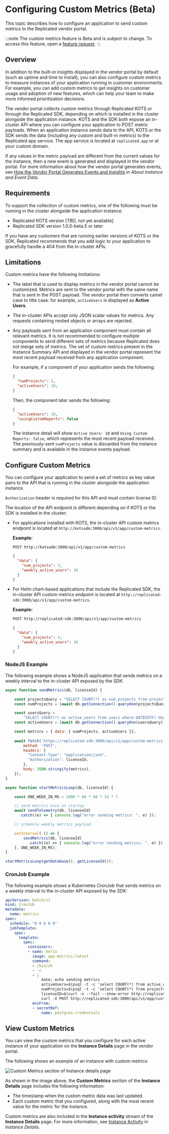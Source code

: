 # Configuring Custom Metrics (Beta)

This topic describes how to configure an application to send custom metrics to the Replicated vendor portal.

:::note
The custom metrics feature is Beta and is subject to change. To access this feature, open a [feature request](https://vendor.replicated.com/support).
:::

## Overview

In addition to the built-in insights displayed in the vendor portal by default (such as uptime and time to install), you can also configure custom metrics to measure instances of your application running in customer environments. For example, you can add custom metrics to get insights on customer usage and adoption of new features, which can help your team to make more informed prioritization decisions.

The vendor portal collects custom metrics through Replicated KOTS or through the Replicated SDK, depending on which is installed in the cluster alongside the application instance. KOTS and the SDK both expose an in-cluster API where you can configure your application to POST metric payloads. When an application instance sends data to the API, KOTS or the SDK sends the data (including any custom and built-in metrics) to the Replicated app service. The app service is located at `replicated.app` or at your custom domain.

If any values in the metric payload are different from the current values for the instance, then a new event is generated and displayed in the vendor portal. For more information about how the vendor portal generates events, see [How the Vendor Portal Generates Events and Insights](/vendor/instance-insights-event-data#how-the-vendor-portal-generates-events-and-insights) in _About Instance and Event Data_.

## Requirements

To support the collection of custom metrics, one of the following must be running in the cluster alongside the application instance:
* Replicated KOTS version [TBD, not yet available]
* Replicated SDK version 1.0.0-beta.5 or later

If you have any customers that are running earlier versions of KOTS or the SDK, Replicated recommends that you add logic to your application to gracefully handle a 404 from the in-cluster APIs.

## Limitations

Custom metrics have the following limitations:

* The label that is used to display metrics in the vendor portal cannot be customized. Metrics are sent to the vendor portal with the same name that is sent in the POST payload. The vendor portal then converts camel case to title case: for example, `activeUsers` is displayed as **Active Users**.

* The in-cluster APIs accept only JSON scalar values for metrics. Any requests containing nested objects or arrays are rejected.

* Any payloads sent from an application component must contain all relevant metrics. It is not recommended to configure multiple components to send different sets of metrics because Replicated does not merge sets of metrics. The set of custom metrics present in the Instance Summary API and displayed in the vendor portal represent the most recent payload received from any application component.

  For example, if a component of your application sends the following:

  ```json
  {
    "numProjects": 5,
    "activeUsers": 10,
  }
  ```

  Then, the component later sends the following:

  ```json
  {
    "activeUsers": 10,
    "usingCustomReports": false
  }
  ```

  The instance detail will show `Active Users: 10` and `Using Custom Reports: false`, which represents the most recent payload received. The previously-sent `numProjects` value is discarded from the instance summary and is available in the instance events payload.

## Configure Custom Metrics

You can configure your application to send a set of metrics as key value pairs to the API that is running in the cluster alongside the application instance.

`Authorization` header is required for this API and must contain license ID.

The location of the API endpoint is different depending on if KOTS or the SDK is installed in the cluster:
* For applications installed with KOTS, the in-cluster API custom metrics endpoint is located at `http://kotsadm:3000/api/v1/app/custom-metrics`. 

  **Example:**

  ```
  POST http://kotsadm:3000/api/v1/app/custom-metrics
  ```

  ```json
  {
    "data": {
      "num_projects": 5,
      "weekly_active_users": 10
    }
  }
  ```

* For Helm chart-based applications that include the Replicated SDK, the in-cluster API custom metrics endpoint is located at `http://replicated-sdk:3000/api/v1/app/custom-metrics`.

  **Example:**

  ```bash
  POST http://replicated-sdk:3000/api/v1/app/custom-metrics
  ```

  ```json
  {
    "data": {
      "num_projects": 5,
      "weekly_active_users": 10
    }
  }
  ```

### NodeJS Example

The following example shows a NodeJS application that sends metrics on a weekly interval to the in-cluster API exposed by the SDK:

```javascript
async function sendMetrics(db, licenseId) {

    const projectsQuery = "SELECT COUNT(*) as num_projects from projects";
    const numProjects = (await db.getConnection().queryOne(projectsQuery)).num_projects;

    const usersQuery = 
        "SELECT COUNT(*) as active_users from users where DATEDIFF('day', last_active, CURRENT_TIMESTAMP) < 7";
    const activeUsers = (await db.getConnection().queryOne(usersQuery)).active_users;

    const metrics = { data: { numProjects, activeUsers }};
    
    await fetch('https://replicated-sdk:3000/api/v1/app/custom-metrics', {
        method: 'POST',
        headers: {
          "Content-Type": "application/json",
          "Authorization": licenseId,
        },
        body: JSON.stringify(metrics),
    });
}

async function startMetricsLoop(db, licenseId) {

    const ONE_WEEK_IN_MS = 1000 * 60 * 60 * 24 * 7

    // send metrics once on startup
    await sendTelemetry(db, licenseId)
      .catch((e) => { console.log("error sending metrics: ", e) });        

    // schedule weekly metrics payload

    setInterval( () => {
        sendMetrics(db, licenseId)
          .catch((e) => { console.log("error sending metrics: ", e) });        
    }, ONE_WEEK_IN_MS);
}

startMetricsLoop(getDatabase(), getLicenseId());
```

### CronJob Example

The following example shows a Kubernetes CronJob that sends metrics on a weekly interval to the in-cluster API exposed by the SDK:

```yaml
apiVersion: batch/v1
kind: CronJob
metadata:
  name: metrics
spec:
  schedule: "0 0 0 0 0"
  jobTemplate:
    spec:
      template:
        spec:
          containers:
          - name: hello
            image: app-metrics:latest
            command:
            - /bin/sh
            - -c
            - |
                date; echo sending metrics
                activeUsers=$(psql -t -c 'select COUNT(*) from active_users')
                numProjects=$(psql -t -c 'select COUNT(*) from projects')
                licenseID=$(curl -s --fail --show-error http://replicated-sdk:3000/api/v1/license/info | jq -r .licenseID | tr -d '\n')
                curl -X POST http://replicated-sdk:3000/api/v1/app/custom-metrics -H 'Authorization: ${licenseID}' --data-binary "{\"activeUsers\":${activeUsers}, \"numProjects\":${numProjects}}"
            envFrom:
            - secretRef:
                name: postgres-credentials
```

## View Custom Metrics

You can view the custom metrics that you configure for each active instance of your application on the **Instance Details** page in the vendor portal.

The following shows an example of an instance with custom metrics:

![Custom Metrics section of Instance details page](/images/instance-custom-metrics.png)

As shown in the image above, the **Custom Metrics** section of the **Instance Details** page includes the following information:
* The timestamp when the custom metric data was last updated.
* Each custom metric that you configured, along with the most recent value for the metric for the instance.

Custom metrics are also included in the **Instance activity** stream of the **Instance Details** page. For more information, see [Instance Activity](/vendor/instance-insights-details#instance-activity) in _Instance Details_.
